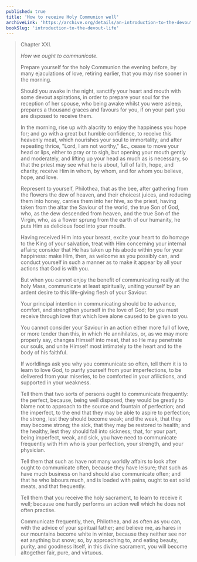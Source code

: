 ```yaml
---
published: true
title: 'How to receive Holy Communion well'
archiveLink: 'https://archive.org/details/an-introduction-to-the-devout-life/page/87?view=theater'
bookSlug: 'introduction-to-the-devout-life'
---
```


> Chapter XXI.
>
> *How we ought to communicate.*
>
> Prepare yourself for the holy Communion the evening before, by many ejaculations of love, retiring earlier, that you may rise sooner in the morning.
>
> Should you awake in the night, sanctify your heart and mouth with some devout aspirations, in order to prepare your soul for the reception of her spouse, who being awake whilst you were asleep, prepares a thousand graces and favours for you, if on your part you are disposed to receive them.
>
> In the morning, rise up with alacrity to enjoy the happiness you hope for; and go with a great but humble confidence, to receive this heavenly meat, which nourishes your soul to immortality; and after repeating thrice, "Lord, I am not worthy," &c., cease to move your head or lips, either to pray or to sigh, but opening your mouth gently and moderately, and lifting up your head as much as is necessary, so that the priest may see what he is about, full of faith, hope, and charity, receive Him in whom, by whom, and for whom you believe, hope, and love.
>
> Represent to yourself, Philothea, that as the bee, after gathering from the flowers the dew of heaven, and their choicest juices, and reducing them into honey, carries them into her hive, so the priest, having taken from the altar the Saviour of the world, the true Son of God, who, as the dew descended from heaven, and the true Son of the Virgin, who, as a flower sprung from the earth of our humanity, he puts Him as delicious food into your mouth.
>
> Having received Him into your breast, excite your heart to do homage to the King of your salvation, treat with Him concerning your internal affairs; consider that He has taken up his abode within you for your happiness: make Him, then, as welcome as you possibly can, and conduct yourself in such a manner as to make it appear by all your actions that God is with you.
>
> But when you cannot enjoy the benefit of communicating really at the holy Mass, communicate at least spiritually, uniting yourself by an ardent desire to this life-giving flesh of your Saviour.
>
> Your principal intention in communicating should be to advance, comfort, and strengthen yourself in the love of God; for you must receive through love that which love alone caused to be given to you.
>
> You cannot consider your Saviour in an action either more full of love, or more tender than this, in which He annihilates, or, as we may more properly say, changes Himself into meat, that so He may penetrate our souls, and unite Himself most intimately to the heart and to the body of his faithful.
>
> If worldlings ask you why you communicate so often, tell them it is to learn to love God, to purify yourself from your imperfections, to be delivered from your miseries, to be comforted in your afilictions, and supported in your weakness.
>
> Tell them that two sorts of persons ought to communicate frequently: the perfect, because, being well disposed, they would be greatly to blame not to approach to the source and fountain of perfection; and the imperfect, to the end that they may be able to aspire to perfection; the strong, lest they should become weak; and the weak, that they may become strong; the sick, that they may be restored to health; and the healthy, lest they should fall into sickness; that, for your part, being imperfect, weak, and sick, you have need to communicate frequently with Him who is your perfection, your strength, and your physician.
>
> Tell them that such as have not many worldly affairs to look after ought to communicate often, because they have leisure; that such as have much business on hand should also communicate often; and that he who labours much, and is loaded with pains, ought to eat solid meats, and that frequently.
>
> Tell them that you receive the holy sacrament, to learn to receive it well; because one hardly performs an action well which he does not often practise.
>
> Communicate frequently, then, Philothea, and as often as you can, with the advice of your spiritual father; and believe me, as hares in our mountains become white in winter, because they neither see nor eat anything but snow; so, by approaching to, and eating beauty, purity, and goodness itself, in this divine sacrament, you will become altogether fair, pure, and virtuous.